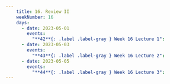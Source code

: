 ```yaml
---
    title: 16. Review II
    weekNumber: 16
    days:
      - date: 2023-05-01
        events:
          "**42**{: .label .label-gray } Week 16 Lecture 1":
      - date: 2023-05-03
        events:
          "**43**{: .label .label-gray } Week 16 Lecture 2":
      - date: 2023-05-05
        events:
          "**44**{: .label .label-gray } Week 16 Lecture 3":         
---
```

